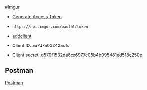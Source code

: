 #Imgur

- [Generate Access Token](https://apidocs.imgur.com/#3f80c836-8f49-4fb1-95a7-a4b058265d72)
- `https://api.imgur.com/oauth2/token`
- [addclient](https://api.imgur.com/oauth2/addclient)

- Client ID: aa7d7a05242adfc
- Client secret: d570f1532da6ce6977c05b4b095481ed518c250e

## Postman

[Postman](https://apidocs.imgur.com/)

